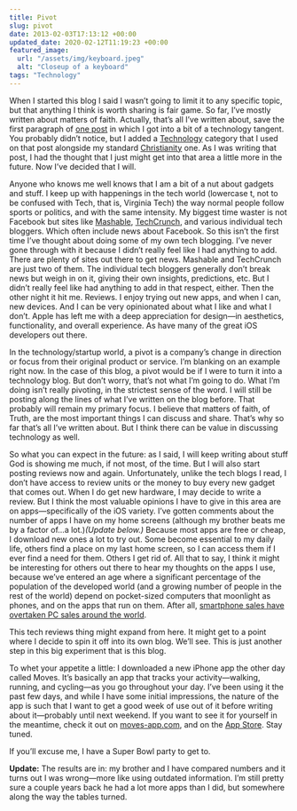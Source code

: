 ```yaml
---
title: Pivot
slug: pivot
date: 2013-02-03T17:13:12 +00:00
updated_date: 2020-02-12T11:19:23 +00:00
featured_image:
  url: "/assets/img/keyboard.jpeg"
  alt: "Closeup of a keyboard"
tags: "Technology"
---
```


When I started this blog I said I wasn’t going to limit it to any specific topic, but that anything I think is worth sharing is fair game. So far, I’ve mostly written about matters of faith. Actually, that’s all I’ve written about, save the first paragraph of [one post](/2012/good-books/) in which I got into a bit of a technology tangent. You probably didn’t notice, but I added a [Technology](/tag/technology/) category that I used on that post alongside my standard [Christianity](/tag/christianity/) one. As I was writing that post, I had the thought that I just might get into that area a little more in the future. Now I’ve decided that I will.

Anyone who knows me well knows that I am a bit of a nut about gadgets and stuff. I keep up with happenings in the tech world (lowercase t, not to be confused with Tech, that is, Virginia Tech) the way normal people follow sports or politics, and with the same intensity. My biggest time waster is not Facebook but sites like [Mashable](http://mashable.com/), [TechCrunch](http://techcrunch.com/), and various individual tech bloggers. Which often include news about Facebook. So this isn’t the first time I’ve thought about doing some of my own tech blogging. I’ve never gone through with it because I didn’t really feel like I had anything to add. There are plenty of sites out there to get news. Mashable and TechCrunch are just two of them. The individual tech bloggers generally don’t break news but weigh in on it, giving their own insights, predictions, etc. But I didn’t really feel like had anything to add in that respect, either. Then the other night it hit me. Reviews. I enjoy trying out new apps, and when I can, new devices. And I can be very opinionated about what I like and what I don’t. Apple has left me with a deep appreciation for design—in aesthetics, functionality, and overall experience. As have many of the great iOS developers out there.

In the technology/startup world, a pivot is a company’s change in direction or focus from their original product or service. I’m blanking on an example right now. In the case of this blog, a pivot would be if I were to turn it into a technology blog. But don’t worry, that’s not what I’m going to do. What I’m doing isn’t really pivoting, in the strictest sense of the word. I will still be posting along the lines of what I’ve written on the blog before. That probably will remain my primary focus. I believe that matters of faith, of Truth, are the most important things I can discuss and share. That’s why so far that’s all I’ve written about. But I think there can be value in discussing technology as well.

So what you can expect in the future: as I said, I will keep writing about stuff God is showing me much, if not most, of the time. But I will also start posting reviews now and again. Unfortunately, unlike the tech blogs I read, I don’t have access to review units or the money to buy every new gadget that comes out. When I do get new hardware, I may decide to write a review. But I think the most valuable opinions I have to give in this area are on apps—specifically of the iOS variety. I’ve gotten comments about the number of apps I have on my home screens (although my brother beats me by a factor of…a lot.)*(Update below.)* Because most apps are free or cheap, I download new ones a lot to try out. Some become essential to my daily life, others find a place on my last home screen, so I can access them if I ever find a need for them. Others I get rid of. All that to say, I think it might be interesting for others out there to hear my thoughts on the apps I use, because we’ve entered an age where a significant percentage of the population of the developed world (and a growing number of people in the rest of the world) depend on pocket-sized computers that moonlight as phones, and on the apps that run on them. After all, [smartphone sales have overtaken PC sales around the world](http://mashable.com/2012/02/03/smartphone-sales-overtake-pcs/).

This tech reviews thing might expand from here. It might get to a point where I decide to spin it off into its own blog. We’ll see. This is just another step in this big experiment that is this blog.

To whet your appetite a little: I downloaded a new iPhone app the other day called Moves. It’s basically an app that tracks your activity—walking, running, and cycling—as you go throughout your day. I’ve been using it the past few days, and while I have some initial impressions, the nature of the app is such that I want to get a good week of use out of it before writing about it—probably until next weekend. If you want to see it for yourself in the meantime, check it out on [moves-app.com](http://moves-app.com/), and on the [App Store](https://itunes.apple.com/us/app/moves/id509204969?mt=8). Stay tuned.

If you’ll excuse me, I have a Super Bowl party to get to.

**Update:** The results are in: my brother and I have compared numbers and it turns out I was wrong—more like using outdated information. I’m still pretty sure a couple years back he had a lot more apps than I did, but somewhere along the way the tables turned.
